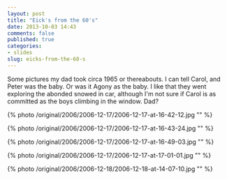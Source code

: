 ```yaml
---
layout: post
title: "Eick's from the 60's"
date: 2013-10-03 14:43
comments: false
published: true
categories:
- slides
slug: eicks-from-the-60-s
---
```

Some pictures my dad took circa 1965 or thereabouts.  I can tell Carol, and Peter was the baby.  Or was it Agony as the baby.  I like that they went exploring the abonded snowed in car, although I'm not sure if Carol is as committed as the boys climbing in the window.  Dad?

{% photo /original/2006/2006-12-17/2006-12-17-at-16-42-12.jpg "" %}

{% photo /original/2006/2006-12-17/2006-12-17-at-16-43-24.jpg "" %}

{% photo /original/2006/2006-12-17/2006-12-17-at-16-49-03.jpg "" %}

{% photo /original/2006/2006-12-17/2006-12-17-at-17-01-01.jpg "" %}

{% photo /original/2006/2006-12-18/2006-12-18-at-14-07-10.jpg "" %}
